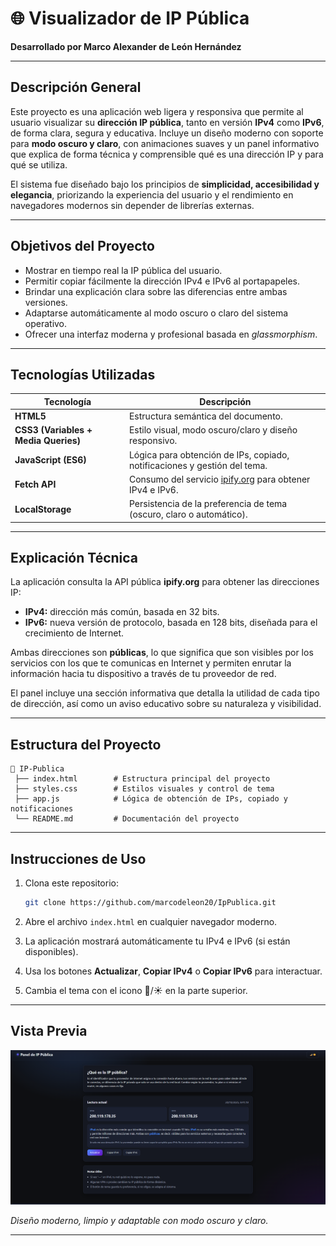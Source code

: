 # 🌐 Visualizador de IP Pública

**Desarrollado por Marco Alexander de León Hernández**

---

## Descripción General

Este proyecto es una aplicación web ligera y responsiva que permite al usuario visualizar su **dirección IP pública**, tanto en versión **IPv4** como **IPv6**, de forma clara, segura y educativa.
Incluye un diseño moderno con soporte para **modo oscuro y claro**, con animaciones suaves y un panel informativo que explica de forma técnica y comprensible qué es una dirección IP y para qué se utiliza.

El sistema fue diseñado bajo los principios de **simplicidad, accesibilidad y elegancia**, priorizando la experiencia del usuario y el rendimiento en navegadores modernos sin depender de librerías externas.

---

## Objetivos del Proyecto

* Mostrar en tiempo real la IP pública del usuario.
* Permitir copiar fácilmente la dirección IPv4 e IPv6 al portapapeles.
* Brindar una explicación clara sobre las diferencias entre ambas versiones.
* Adaptarse automáticamente al modo oscuro o claro del sistema operativo.
* Ofrecer una interfaz moderna y profesional basada en *glassmorphism*.

---

## Tecnologías Utilizadas

| Tecnología                           | Descripción                                                                       |
| ------------------------------------ | --------------------------------------------------------------------------------- |
| **HTML5**                            | Estructura semántica del documento.                                               |
| **CSS3 (Variables + Media Queries)** | Estilo visual, modo oscuro/claro y diseño responsivo.                             |
| **JavaScript (ES6)**                 | Lógica para obtención de IPs, copiado, notificaciones y gestión del tema.         |
| **Fetch API**                        | Consumo del servicio [ipify.org](https://api.ipify.org) para obtener IPv4 e IPv6. |
| **LocalStorage**                     | Persistencia de la preferencia de tema (oscuro, claro o automático).              |

---

## Explicación Técnica

La aplicación consulta la API pública **ipify.org** para obtener las direcciones IP:

* **IPv4:** dirección más común, basada en 32 bits.
* **IPv6:** nueva versión de protocolo, basada en 128 bits, diseñada para el crecimiento de Internet.

Ambas direcciones son **públicas**, lo que significa que son visibles por los servicios con los que te comunicas en Internet y permiten enrutar la información hacia tu dispositivo a través de tu proveedor de red.

El panel incluye una sección informativa que detalla la utilidad de cada tipo de dirección, así como un aviso educativo sobre su naturaleza y visibilidad.

---

## Estructura del Proyecto

```
📂 IP-Publica
 ├── index.html        # Estructura principal del proyecto
 ├── styles.css        # Estilos visuales y control de tema
 ├── app.js            # Lógica de obtención de IPs, copiado y notificaciones
 └── README.md         # Documentación del proyecto
```

---

## Instrucciones de Uso

1. Clona este repositorio:

   ```bash
   git clone https://github.com/marcodeleon20/IpPublica.git
   ```
2. Abre el archivo `index.html` en cualquier navegador moderno.
3. La aplicación mostrará automáticamente tu IPv4 e IPv6 (si están disponibles).
4. Usa los botones **Actualizar**, **Copiar IPv4** o **Copiar IPv6** para interactuar.
5. Cambia el tema con el icono 🌙/☀️ en la parte superior.

---

## Vista Previa

![Interfaz del proyecto](images\image1.png)

*Diseño moderno, limpio y adaptable con modo oscuro y claro.*

---
